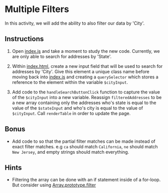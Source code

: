 # Multiple Filters

In this activity, we will add the ability to also filter our data by 'City'.

## Instructions

1. Open [index.js](Unsolved/index.js) and take a moment to study the new code. Currently, we are only able to search for addresses by 'State'.

2. Within [index.html](Unsolved/index.html), create a new input field that will be used to search for addresses by 'City'. Give this element a unique class name before moving back into [index.js](Unsolved/index.js) and creating a `querySelector` which stores a reference to the element within the variable `$cityInput`.

3. Add code to the `handleSearchButtonClick` function to capture the value of the `$cityInput` into a new variable. Reassign `filteredAddresses` to be a new array containing only the addresses who's state is equal to the value of the `$stateInput` and who's city is equal to the value of `$cityInput`. Call `renderTable` in order to update the page.

## Bonus

* Add code to so that the partial filter matches can be made instead of exact filter matches. e.g `ca` should match `California`, `ne` should match `New Jersey`, and empty strings should match everything.

## Hints

* Filtering the array can be done with an if statement inside of a for-loop. But consider using [Array.prototype.filter](https://developer.mozilla.org/en-US/docs/Web/JavaScript/Reference/Global_Objects/Array/filter?v=example)
